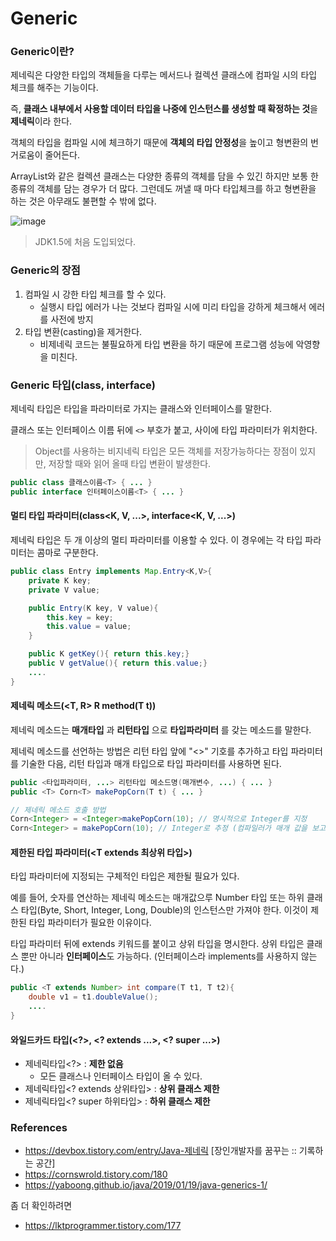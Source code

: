 # Generic

### Generic이란?

제네릭은 다양한 타입의 객체들을 다루는 메서드나 컬렉션 클래스에 컴파일 시의 타입 체크를 해주는 기능이다.

즉, **클래스 내부에서 사용할 데이터 타입을 나중에 인스턴스를 생성할 때 확정하는 것**을 **제네릭**이라 한다.

객체의 타입을 컴파일 시에 체크하기 때문에 **객체의 타입 안정성**을 높이고 형변환의 번거로움이 줄어든다.

ArrayList와 같은 컬렉션 클래스는 다양한 종류의 객체를 담을 수 있긴 하지만 보통 한 종류의 객체를 담는 경우가 더 많다. 그런데도 꺼낼 때 마다 타입체크를 하고 형변환을 하는 것은 아무래도 불편할 수 밖에 없다.

![image](https://user-images.githubusercontent.com/42582516/80501989-100e3180-89ab-11ea-8575-341c1cd237ee.png)

> JDK1.5에 처음 도입되었다.



### Generic의 장점

1. 컴파일 시 강한 타입 체크를 할 수 있다.
   * 실행시 타입 에러가 나는 것보다 컴파일 시에 미리 타입을 강하게 체크해서 에러를 사전에 방지
2. 타입 변환(casting)을 제거한다.
   * 비제네릭 코드는 불필요하게 타입 변환을 하기 때문에 프로그램 성능에 악영향을 미친다.



### Generic 타입(class, interface)

제네릭 타입은 타입을 파라미터로 가지는 클래스와 인터페이스를 말한다.

클래스 또는 인터페이스 이름 뒤에 `<>` 부호가 붙고, 사이에 타입 파라미터가 위치한다.

> Object를 사용하는 비지네릭 타입은 모든 객체를 저장가능하다는 장점이 있지만, 저장할 때와 읽어 올때 타입 변환이 발생한다.

```java
public class 클래스이름<T> { ... }
public interface 인터페이스이름<T> { ... }
```

#### 멀티 타입 파라미터(class<K, V, ...>, interface<K, V, ...>)

제네릭 타입은 두 개 이상의 멀티 파라미터를 이용할 수 있다. 이 경우에는 각 타입 파라미터는 콤마로 구분한다.

```java
public class Entry implements Map.Entry<K,V>{
    private K key;
    private V value;  

    public Entry(K key, V value){
        this.key = key;
        this.value = value;
    }

    public K getKey(){ return this.key;}
    public V getValue(){ return this.value;}
    ....
}
```

#### 제네릭 메소드(<T, R> R method(T t))

제네릭 메소드는 **매개타입** 과 **리턴타입** 으로 **타입파라미터** 를 갖는 메소드를 말한다.

제네릭 메소드를 선언하는 방법은 리턴 타입 앞에 "<>" 기호를 추가하고 타입 파라미터를 기술한 다음, 리턴 타입과 매개 타입으로 타입 파라미터를 사용하면 된다.

```java
public <타입파라미터, ...> 리턴타입 메소드명(매개변수, ...) { ... }
public <T> Corn<T> makePopCorn(T t) { ... }

// 제네릭 메소드 호출 방법
Corn<Integer> = <Integer>makePopCorn(10); // 명시적으로 Integer를 지정
Corn<Integer> = makePopCorn(10); // Integer로 추정 (컴파일러가 매개 값을 보고 타입 추정)
```



#### 제한된 타입 파라미터(<T extends 최상위 타입>)

타입 파라미터에 지정되는 구체적인 타입은 제한될 필요가 있다.

예를 들어, 숫자를 연산하는 제네릭 메소드는 매개값으루 Number 타입 또는 하위 클래스 타입(Byte, Short, Integer, Long, Double)의 인스턴스만 가져야 한다. 이것이 제한된 타입 파라미터가 필요한 이유이다.

타입 파라미터 뒤에 extends 키워드를 붙이고 상위 타입을 명시한다. 상위 타입은 클래스 뿐만 아니라 **인터페이스**도 가능하다. (인터페이스라 implements를 사용하지 않는다.)

```java
public <T extends Number> int compare(T t1, T t2){
    double v1 = t1.doubleValue();
    ....
}
```



#### 와일드카드 타입(<?>, <? extends ...>, <? super ...>)

* 제네릭타입<?> : **제한 없음**
  * 모든 클래스나 인터페이스 타입이 올 수 있다.
* 제네릭타입<? extends 상위타입> : **상위 클래스 제한**
* 제네릭타입<? super 하위타입> : **하위 클래스 제한**



### References

* https://devbox.tistory.com/entry/Java-제네릭 [장인개발자를 꿈꾸는 :: 기록하는 공간]
* https://cornswrold.tistory.com/180
* https://yaboong.github.io/java/2019/01/19/java-generics-1/

좀 더 확인하려면

* https://lktprogrammer.tistory.com/177
